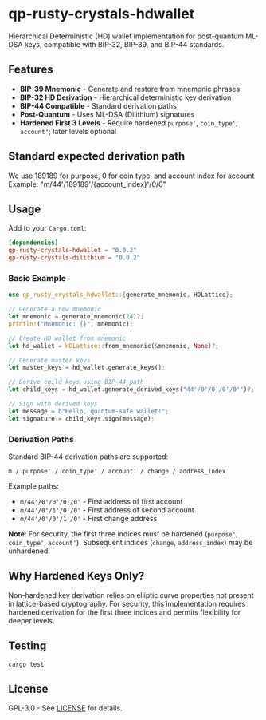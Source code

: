 # qp-rusty-crystals-hdwallet

Hierarchical Deterministic (HD) wallet implementation for post-quantum ML-DSA keys, compatible with BIP-32, BIP-39, and BIP-44 standards.

## Features

- **BIP-39 Mnemonic** - Generate and restore from mnemonic phrases
- **BIP-32 HD Derivation** - Hierarchical deterministic key derivation
- **BIP-44 Compatible** - Standard derivation paths
- **Post-Quantum** - Uses ML-DSA (Dilithium) signatures
- **Hardened First 3 Levels** - Require hardened `purpose'`, `coin_type'`, `account'`; later levels optional

## Standard expected derivation path
We use 189189 for purpose, 0 for coin type, and account index for account
Example: "m/44'/189189'/{account_index}'/0/0"

## Usage

Add to your `Cargo.toml`:
```toml
[dependencies]
qp-rusty-crystals-hdwallet = "0.0.2"
qp-rusty-crystals-dilithium = "0.0.2"
```

### Basic Example

```rust
use qp_rusty_crystals_hdwallet::{generate_mnemonic, HDLattice};

// Generate a new mnemonic
let mnemonic = generate_mnemonic(24)?;
println!("Mnemonic: {}", mnemonic);

// Create HD wallet from mnemonic
let hd_wallet = HDLattice::from_mnemonic(&mnemonic, None)?;

// Generate master keys
let master_keys = hd_wallet.generate_keys();

// Derive child keys using BIP-44 path
let child_keys = hd_wallet.generate_derived_keys("44'/0'/0'/0'/0'")?;

// Sign with derived keys
let message = b"Hello, quantum-safe wallet!";
let signature = child_keys.sign(message);
```

### Derivation Paths

Standard BIP-44 derivation paths are supported:
```
m / purpose' / coin_type' / account' / change / address_index
```

Example paths:
- `m/44'/0'/0'/0'/0'` - First address of first account
- `m/44'/0'/1'/0'/0'` - First address of second account
- `m/44'/0'/0'/1'/0'` - First change address

**Note**: For security, the first three indices must be hardened (`purpose'`, `coin_type'`, `account'`). Subsequent indices (`change`, `address_index`) may be unhardened.

## Why Hardened Keys Only?

Non-hardened key derivation relies on elliptic curve properties not present in lattice-based cryptography. For security, this implementation requires hardened derivation for the first three indices and permits flexibility for deeper levels.

## Testing

```bash
cargo test
```

## License

GPL-3.0 - See [LICENSE](../LICENSE) for details.
